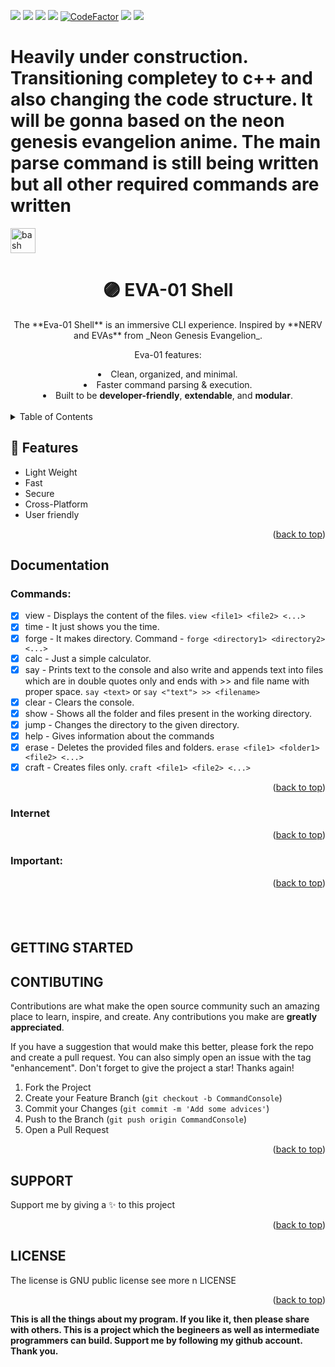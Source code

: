 <a name="readme-top"></a>
![](https://img.shields.io/maintenance/yes/2025)
![](https://img.shields.io/readthedocs/cplusplus)
![](https://img.shields.io/github/stars/spyke7/eva-01)
![](https://img.shields.io/github/last-commit/spyke7/eva-01)
[![CodeFactor](https://www.codefactor.io/repository/github/spyke7/eva-01/badge)](https://www.codefactor.io/repository/github/spyke7/eva-01)
![](https://img.shields.io/github/license/spyke7/eva-01)
![](https://img.shields.io/github/issues/spyke7/eva-01)

# **Heavily under construction. Transitioning completey to c++ and also changing the code structure. It will be gonna based on the neon genesis evangelion anime. The main parse command is still being written but all other required commands are written**


<p align="left"> <a href="https://www.gnu.org/software/bash/" target="_blank"> <img src="https://www.vectorlogo.zone/logos/gnu_bash/gnu_bash-icon.svg" alt="bash" width="40" height="40"/> </a>

<div align="center">
<h1 align="center">🟣 EVA-01 Shell</h1>
The **Eva-01 Shell** is an immersive CLI experience.  
Inspired by **NERV and EVAs** from _Neon Genesis Evangelion_.

Eva-01 features:

<li> Clean, organized, and minimal. </li>
<li> Faster command parsing & execution. </li>
<li> Built to be <b>developer-friendly</b>, <b>extendable</b>, and <b>modular</b>. </li>
<br/>
</div>

<details>
  <summary>Table of Contents</summary>
  <ol>
    <li>
      <a href="#features">FEATURES</a>
    </li>
    <li>
      <a href="#documentation">DOCUMENTATION</a>
      <ul>
        <li><a href="#commands">COMMANDS</a></li>
		<li><a href="#internet">INTERNET</a></li>
		<li><a href="#important">IMPORTANT</a></li>
      </ul>
    </li>
    <li><a href="#getting-sarted">GETTING STARTED</a>
		<ul>
			<li><a href=#screenshot>SCREENSHOT</a>
		</ul>
	</li>
    <li><a href="#history">HISTORY</a></li>
    <li><a href="#contributing">CONTRIBUTING</a></li>
    <li><a href="#support">SUPPORT</a></li>
    <li><a href="#license">LICENSE</a></li>
  </ol>
</details>

## 🚀 **Features**

- Light Weight
- Fast
- Secure
- Cross-Platform
- User friendly

<p align="right">(<a href="#readme-top">back to top</a>)</p>

## **Documentation**

### Commands:
- [x] view - Displays the content of the files. `view <file1> <file2> <...>`
- [x] time - It just shows you the time.
- [x] forge - It makes directory. Command - `forge <directory1> <directory2> <...>`
- [x] calc - Just a simple calculator.
- [x] say - Prints text to the console and also write and appends text into files which are in double quotes only
         and ends with >> and file name with proper space. `say <text>` or `say <"text"> >> <filename>`
- [x] clear - Clears the console.
- [x] show - Shows all the folder and files present in the working directory.
- [x] jump - Changes the directory to the given directory.
- [x] help - Gives information about the commands
- [x] erase - Deletes the provided files and folders. `erase <file1> <folder1> <file2> <...>`
- [x] craft - Creates files only. `craft <file1> <file2> <...>`
<p align="right">(<a href="#readme-top">back to top</a>)</p>

### Internet


<p align="right">(<a href="#readme-top">back to top</a>)</p>

### Important:

<p align="right">(<a href="#readme-top">back to top</a>)</p>


## <br/>

## **GETTING STARTED**


## **CONTIBUTING**

Contributions are what make the open source community such an amazing place to learn, inspire, and create. Any contributions you make are **greatly appreciated**.

If you have a suggestion that would make this better, please fork the repo and create a pull request. You can also simply open an issue with the tag "enhancement".
Don't forget to give the project a star! Thanks again!

1. Fork the Project
2. Create your Feature Branch (`git checkout -b CommandConsole`)
3. Commit your Changes (`git commit -m 'Add some advices'`)
4. Push to the Branch (`git push origin CommandConsole`)
5. Open a Pull Request

<p align="right">(<a href="#readme-top">back to top</a>)</p>

## **SUPPORT**
Support me by giving a ✨ to this project

<p align="right">(<a href="#readme-top">back to top</a>)</p>

## LICENSE
The license is GNU public license see more n LICENSE

<p align="right">(<a href="#readme-top">back to top</a>)</p>

**This is all the things about my program. If you like it, then please share with others. This is a project which the begineers as well as intermediate programmers can build. Support me by following my github account. Thank you.**
